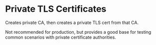 # Private TLS Certificates

Creates private CA, then creates a private TLS cert from that CA.

Not recommended for production, but provides a good base for testing common scenarios with private certificate authorities.